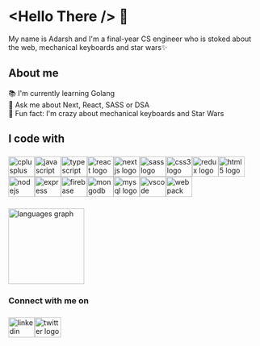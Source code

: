 <h1 align="left">&ltHello There /&gt 👋</h1>


<p align="left">My name is Adarsh and I'm a final-year CS engineer who is stoked about the web, mechanical keyboards and star wars✨</p>

###

<h2 align="left">About me</h2>


<p align="left">📚 I'm currently learning Golang<br>💬 Ask me about Next, React, SASS or DSA<br>🎲 Fun fact: I'm crazy about mechanical keyboards and Star Wars</p>

###

<h2 align="left">I code with</h2>

###

<div align="left"><img src="https://cdn.jsdelivr.net/gh/devicons/devicon/icons/cplusplus/cplusplus-original.svg" height="40" width="52" alt="cplusplus logo"  /><img src="https://cdn.jsdelivr.net/gh/devicons/devicon/icons/javascript/javascript-original.svg" height="40" width="52" alt="javascript logo"  /><img src="https://cdn.jsdelivr.net/gh/devicons/devicon/icons/typescript/typescript-original.svg" height="40" width="52" alt="typescript logo"  /><img src="https://cdn.jsdelivr.net/gh/devicons/devicon/icons/react/react-original.svg" height="40" width="52" alt="react logo"  /><img src="https://cdn.jsdelivr.net/gh/devicons/devicon/icons/nextjs/nextjs-original.svg" height="40" width="52" alt="nextjs logo"  /><img src="https://cdn.jsdelivr.net/gh/devicons/devicon/icons/sass/sass-original.svg" height="40" width="52" alt="sass logo"  /><img src="https://cdn.jsdelivr.net/gh/devicons/devicon/icons/css3/css3-original.svg" height="40" width="52" alt="css3 logo"  /><img src="https://cdn.jsdelivr.net/gh/devicons/devicon/icons/redux/redux-original.svg" height="40" width="52" alt="redux logo"  /><img src="https://cdn.jsdelivr.net/gh/devicons/devicon/icons/html5/html5-original.svg" height="40" width="52" alt="html5 logo"  /><img src="https://cdn.jsdelivr.net/gh/devicons/devicon/icons/nodejs/nodejs-original.svg" height="40" width="52" alt="nodejs logo"  /><img src="https://cdn.jsdelivr.net/gh/devicons/devicon/icons/express/express-original.svg" height="40" width="52" alt="express logo"  /><img src="https://cdn.jsdelivr.net/gh/devicons/devicon/icons/firebase/firebase-plain.svg" height="40" width="52" alt="firebase logo"  /><img src="https://cdn.jsdelivr.net/gh/devicons/devicon/icons/mongodb/mongodb-original.svg" height="40" width="52" alt="mongodb logo"  /><img src="https://cdn.jsdelivr.net/gh/devicons/devicon/icons/mysql/mysql-original.svg" height="40" width="52" alt="mysql logo"  /><img src="https://cdn.jsdelivr.net/gh/devicons/devicon/icons/vscode/vscode-original.svg" height="40" width="52" alt="vscode logo"  /><img src="https://cdn.jsdelivr.net/gh/devicons/devicon/icons/webpack/webpack-original.svg" height="40" width="52" alt="webpack logo"  /></div>

###

<div align="left"><img src="https://github-readme-stats.vercel.app/api/top-langs?locale=en&hide_title=false&layout=compact&card_width=320&langs_count=5&theme=github_dark&hide_border=true&username=adarsh500" height="150" alt="languages graph"  /></div>

###

<h3 align="left">Connect with me on</h3>

###

<div align="left"><a href="https://www.linkedin.com/in/adarsh-sulegai/" target="_blank"><img src="https://raw.githubusercontent.com/maurodesouza/profile-readme-generator/master/src/assets/icons/social/linkedin/default.svg" width="52" height="40" alt="linkedin logo"  /></a><a href="https://twitter.com/adarshsulegai50" target="_blank"><img src="https://raw.githubusercontent.com/maurodesouza/profile-readme-generator/master/src/assets/icons/social/twitter/default.svg" width="52" height="40" alt="twitter logo"  /></a></div>

###
